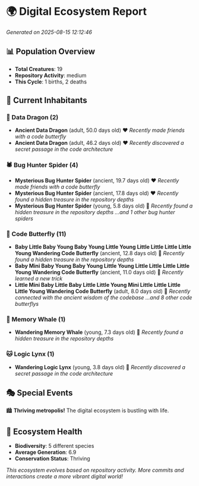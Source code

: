 # 🌍 Digital Ecosystem Report
*Generated on 2025-08-15 12:12:46*

## 📊 Population Overview
- **Total Creatures**: 19
- **Repository Activity**: medium
- **This Cycle**: 1 births, 2 deaths

## 👥 Current Inhabitants

### 🐉 Data Dragon (2)
- **Ancient Data Dragon** (adult, 50.0 days old) ❤️
  *Recently made friends with a code butterfly*
- **Ancient Data Dragon** (adult, 46.2 days old) ❤️
  *Recently discovered a secret passage in the code architecture*

### 🕷️ Bug Hunter Spider (4)
- **Mysterious Bug Hunter Spider** (ancient, 19.7 days old) ❤️
  *Recently made friends with a code butterfly*
- **Mysterious Bug Hunter Spider** (ancient, 17.8 days old) ❤️
  *Recently found a hidden treasure in the repository depths*
- **Mysterious Bug Hunter Spider** (young, 5.8 days old) 💚
  *Recently found a hidden treasure in the repository depths*
  *...and 1 other bug hunter spiders*

### 🦋 Code Butterfly (11)
- **Baby Little Baby Young Baby Young Little Young Little Little Little Little Young Wandering Code Butterfly** (ancient, 12.8 days old) 💛
  *Recently found a hidden treasure in the repository depths*
- **Baby Mini Baby Young Baby Young Little Young Little Little Little Little Young Wandering Code Butterfly** (ancient, 11.0 days old) 💚
  *Recently learned a new trick*
- **Little Mini Baby Little Baby Little Little Young Mini Little Little Little Little Young Wandering Code Butterfly** (adult, 8.0 days old) 💚
  *Recently connected with the ancient wisdom of the codebase*
  *...and 8 other code butterflys*

### 🐋 Memory Whale (1)
- **Wandering Memory Whale** (young, 7.3 days old) 💚
  *Recently found a hidden treasure in the repository depths*

### 🐱 Logic Lynx (1)
- **Wandering Logic Lynx** (young, 3.8 days old) 💚
  *Recently discovered a secret passage in the code architecture*

## 🎭 Special Events

🏙️ **Thriving metropolis!** The digital ecosystem is bustling with life.

## 🔬 Ecosystem Health
- **Biodiversity**: 5 different species
- **Average Generation**: 6.9
- **Conservation Status**: Thriving

*This ecosystem evolves based on repository activity. More commits and interactions create a more vibrant digital world!*